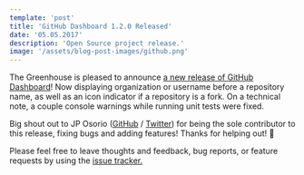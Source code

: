 ```yaml
---
template: 'post'
title: 'GitHub Dashboard 1.2.0 Released'
date: '05.05.2017'
description: 'Open Source project release.'
image: '/assets/blog-post-images/github.png'
---
```


The Greenhouse is pleased to announce <a href="https://github.com/thescientist13/github-dashboard/releases/tag/1.2.0" target="_blank" rel="noopener" onclick="getOutboundLink('https://github.com/thescientist13/github-dashboard/releases/tag/1.2.0');">a new release of GitHub Dashboard</a>! Now displaying organization or username before a repository name, as well as an icon indicator if a repository is a fork.  On a technical note, a couple console warnings while running unit tests were fixed.
    
Big shout out to JP Osorio (<a href="https://github.com/jpoo90" target="_blank" rel="noopener" onclick="getOutboundLink('https://github.com/jpoo90');">GitHub</a> / <a href="https://twitter.com/jpoo90" target="_blank" rel="noopener" onclick="getOutboundLink('https://github.com/jpoo90');">Twitter</a>) for being the sole contributor to this release, fixing bugs and adding features!  Thanks for helping out! 👏
           
Please feel free to leave thoughts and feedback, bug reports, or feature requests by using the <a href="https://github.com/thescientist13/github-dashboard/issues" target="_blank" rel="noopener" onclick="getOutboundLink('https://github.com/thescientist13/github-dashboard/issues');">issue tracker.</a>